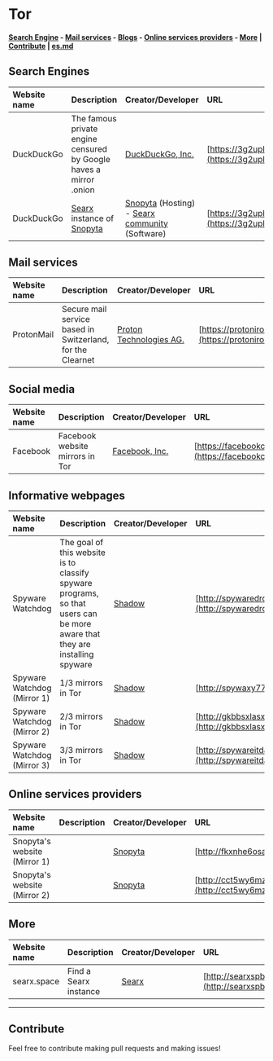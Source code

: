 # Tor
#### [Search Engine](#search-engines) - [Mail services](#mail-services) - [Blogs](#blogs) - [Online services providers](#online-services-providers) - [More](#more) | [Contribute](#contribute) | [es.md](es.md)
## Search Engines
|Website name|Description|Creator/Developer|URL|Haves HTTPS?|Alert|
|:-|:-|:-|:-|:-:|:-|
|DuckDuckGo|The famous private engine censured by Google haves a mirror .onion|[DuckDuckGo, Inc.](https://duckduckgo.com/about)|[https://3g2upl4pq6kufc4m.onion](https://3g2upl4pq6kufc4m.onion)|Yes ✅||
|DuckDuckGo|[Searx](https://searx.me) instance of [Snopyta](https://snopyta.org)|[Snopyta](https://snopyta.org) (Hosting) - [Searx community](https://searx.me) (Software)|[https://3g2upl4pq6kufc4m.onion](https://3g2upl4pq6kufc4m.onion)|Yes ✅||
## Mail services
|Website name|Description|Creator/Developer|URL|Haves HTTPS?|Alert|
|:-|:-|:-|:-|:-:|:-|
|ProtonMail|Secure mail service based in Switzerland, for the Clearnet|[Proton Technologies AG.](https://protonmail.com/about)|[https://protonirockerxow.onion](https://protonirockerxow.onion)|Yes ✅||
## Social media
|Website name|Description|Creator/Developer|URL|Haves HTTPS?|Alert|
|:-|:-|:-|:-|:-:|:-|
|Facebook|Facebook website mirrors in Tor|[Facebook, Inc.](https://about.fb.com)|[https://facebookcorewwwi.onion](https://facebookcorewwwi.onion)|Yes ✅||
## Informative webpages
|Website name|Description|Creator/Developer|URL|Haves HTTPS?|Alert|
|:-|:-|:-|:-|:-:|:-|
|Spyware Watchdog|The goal of this website is to classify spyware programs, so that users can be more aware that they are installing spyware|[Shadow](https://codeberg.org/shadow)|[http://spywaredrcdg5krvjnukp3vbdwiqcv3zwbrcg6qh27kiwecm4qyfphid.onion](http://spywaredrcdg5krvjnukp3vbdwiqcv3zwbrcg6qh27kiwecm4qyfphid.onion)|No ❎||
|Spyware Watchdog (Mirror 1)|1/3 mirrors in Tor|[Shadow](https://codeberg.org/shadow)|[http://spywaxy77egeozv2.onion](http://spywaxy77egeozv2.onion)|No ❎||
|Spyware Watchdog (Mirror 2)|2/3 mirrors in Tor|[Shadow](https://codeberg.org/shadow)|[http://gkbbsxlasxsp3ygjbvctg4xieefugxdmbl4q7xgrxpy5izrhnrqkxryd.onion](http://gkbbsxlasxsp3ygjbvctg4xieefugxdmbl4q7xgrxpy5izrhnrqkxryd.onion)|No ❎||
|Spyware Watchdog (Mirror 3)|3/3 mirrors in Tor|[Shadow](https://codeberg.org/shadow)|[http://spywareitdaiuyfo2sqb5vsg7mek5cjabdr73luhnda57t2hyuzg7yyd.onion](http://spywareitdaiuyfo2sqb5vsg7mek5cjabdr73luhnda57t2hyuzg7yyd.onion)|No ❎||
## Online services providers
|Website name|Description|Creator/Developer|URL|Haves HTTPS?|Alert|
|:-|:-|:-|:-|:-:|:-|
|Snopyta's website (Mirror 1)||[Snopyta](https://snopyta.org)|[http://fkxnhe6osavisan5.onion](http://fkxnhe6osavisan5.onion)|No ❎||
|Snopyta's website (Mirror 2)||[Snopyta](https://snopyta.org)|[http://cct5wy6mzgmft24xzw6zeaf55aaqmo6324gjlsghdhbiw5gdaaf4pkad.onion](http://cct5wy6mzgmft24xzw6zeaf55aaqmo6324gjlsghdhbiw5gdaaf4pkad.onion)|No ❎||

## More
|Website name|Description|Creator/Developer|URL|Haves HTTPS?|Alert|
|:-|:-|:-|:-|:-:|:-|
|searx.space|Find a Searx instance|[Searx](https://searx.me)|[http://searxspbitokayvkhzhsnljde7rqmn7rvoga6e4waeub3h7ug3nghoad.onion](http://searxspbitokayvkhzhsnljde7rqmn7rvoga6e4waeub3h7ug3nghoad.onion)|No ❎||

-----

## Contribute
Feel free to contribute making pull requests and making issues!
